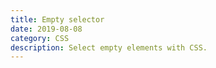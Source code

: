 ```yaml
---
title: Empty selector
date: 2019-08-08
category: CSS
description: Select empty elements with CSS.
---
```


<script setup>
import Tweet from '../components/Tweet.vue'
</script>
<Tweet id="1157725595926581248"/>
